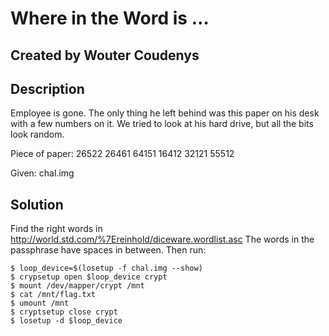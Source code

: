 # Where in the Word is …

##  Created by Wouter Coudenys

## Description
Employee is gone. The only thing he left behind was this paper on his desk with a few numbers on it. We tried to look at his hard drive, but all the bits look random. 

Piece of paper:
    26522
    26461
    64151
    16412
    32121
    55512

Given: chal.img

## Solution

Find the right words in http://world.std.com/%7Ereinhold/diceware.wordlist.asc
The words in the passphrase have spaces in between.
Then run:

    $ loop_device=$(losetup -f chal.img --show)
    $ crypsetup open $loop_device crypt
    $ mount /dev/mapper/crypt /mnt
    $ cat /mnt/flag.txt
    $ umount /mnt
    $ cryptsetup close crypt
    $ losetup -d $loop_device
